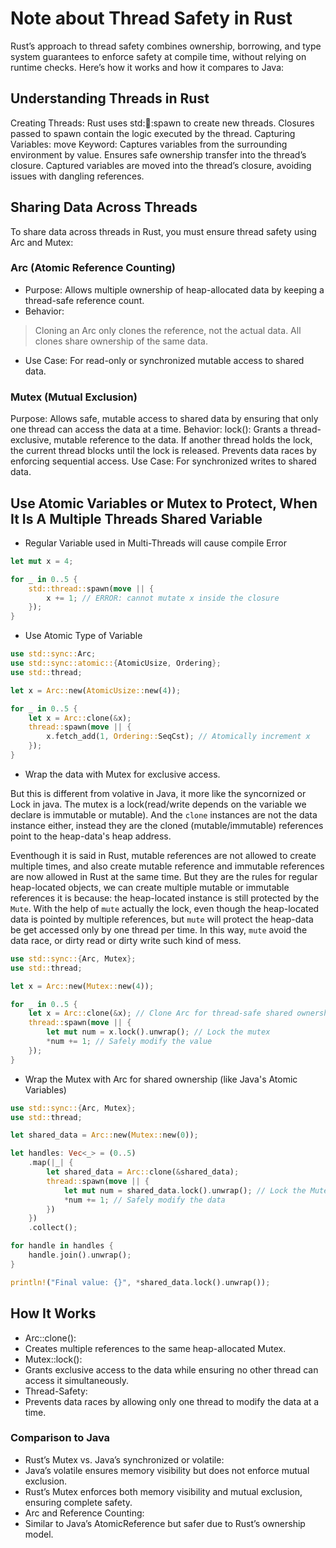 # Note about Thread Safety in Rust 

Rust’s approach to thread safety combines ownership, borrowing, and type system guarantees to enforce safety at compile time, without relying on runtime checks. Here’s how it works and how it compares to Java:

## Understanding Threads in Rust

Creating Threads: Rust uses std::thread::spawn to create new threads. Closures passed to spawn contain the logic executed by the thread.
Capturing Variables:
move Keyword: Captures variables from the surrounding environment by value. Ensures safe ownership transfer into the thread’s closure.
Captured variables are moved into the thread’s closure, avoiding issues with dangling references.

## Sharing Data Across Threads

To share data across threads in Rust, you must ensure thread safety using Arc and Mutex:

### Arc (Atomic Reference Counting)
* Purpose: Allows multiple ownership of heap-allocated data by keeping a thread-safe reference count.
* Behavior:
> Cloning an Arc only clones the reference, not the actual data.
> All clones share ownership of the same data.
* Use Case: For read-only or synchronized mutable access to shared data.

### Mutex (Mutual Exclusion)
Purpose: Allows safe, mutable access to shared data by ensuring that only one thread can access the data at a time.
Behavior:
lock(): Grants a thread-exclusive, mutable reference to the data. If another thread holds the lock, the current thread blocks until the lock is released.
Prevents data races by enforcing sequential access.
Use Case: For synchronized writes to shared data.

## Use Atomic Variables or Mutex to Protect, When It Is A Multiple Threads Shared Variable
* Regular Variable used in Multi-Threads will cause compile Error 
```rust 
let mut x = 4;

for _ in 0..5 {
    std::thread::spawn(move || {
        x += 1; // ERROR: cannot mutate x inside the closure
    });
}
```

* Use Atomic Type of Variable 
```rust 
use std::sync::Arc;
use std::sync::atomic::{AtomicUsize, Ordering};
use std::thread;

let x = Arc::new(AtomicUsize::new(4));

for _ in 0..5 {
    let x = Arc::clone(&x);
    thread::spawn(move || {
        x.fetch_add(1, Ordering::SeqCst); // Atomically increment x
    });
}
```

* Wrap the data with Mutex for exclusive access.

But this is different from volative in Java, it more like the syncornized or Lock in java.
The mutex is a lock(read/write depends on the variable we declare is immutable or mutable).
And the `clone` instances are not the data instance either, instead they are the cloned (mutable/immutable)
references point to the heap-data's heap address. 

Eventhough it is said in Rust, mutable references are not allowed to create multiple times, and also create mutable reference and immutable references are now allowed in Rust at the same time. But they are the rules for regular heap-located objects, 
we can create multiple mutable or immutable references it is because: the heap-located instance is still protected by the `Mute`. With the help of `mute` actually the lock, even though the heap-located data is pointed by multiple references, but `mute` will protect the heap-data be get accessed only by one thread per time.
In this way, `mute` avoid the data race, or dirty read or dirty write such kind of mess.  


```rust
use std::sync::{Arc, Mutex};
use std::thread;

let x = Arc::new(Mutex::new(4));

for _ in 0..5 {
    let x = Arc::clone(&x); // Clone Arc for thread-safe shared ownership
    thread::spawn(move || {
        let mut num = x.lock().unwrap(); // Lock the mutex
        *num += 1; // Safely modify the value
    });
}
```

* Wrap the Mutex with Arc for shared ownership (like Java's Atomic Variables)

```rust 
use std::sync::{Arc, Mutex};
use std::thread;

let shared_data = Arc::new(Mutex::new(0));

let handles: Vec<_> = (0..5)
    .map(|_| {
        let shared_data = Arc::clone(&shared_data);
        thread::spawn(move || {
            let mut num = shared_data.lock().unwrap(); // Lock the Mutex
            *num += 1; // Safely modify the data
        })
    })
    .collect();

for handle in handles {
    handle.join().unwrap();
}

println!("Final value: {}", *shared_data.lock().unwrap());
```           

## How It Works
* Arc::clone():
* Creates multiple references to the same heap-allocated Mutex.
* Mutex::lock():
* Grants exclusive access to the data while ensuring no other thread can access it simultaneously.
* Thread-Safety:
* Prevents data races by allowing only one thread to modify the data at a time.

### Comparison to Java
* Rust’s Mutex vs. Java’s synchronized or volatile:
* Java’s volatile ensures memory visibility but does not enforce mutual exclusion.
* Rust’s Mutex enforces both memory visibility and mutual exclusion, ensuring complete safety.
* Arc and Reference Counting:
* Similar to Java’s AtomicReference but safer due to Rust’s ownership model.